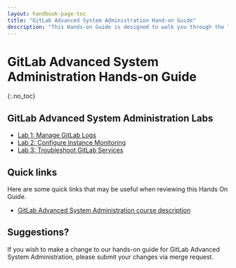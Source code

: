 ```yaml
---
layout: handbook-page-toc
title: "GitLab Advanced System Administration Hand-on Guide"
description: "This Hands-on Guide is designed to walk you through the lab exercises used in the GitLab Advanced System Administration course."
---
```

# GitLab Advanced System Administration Hands-on Guide
{:.no_toc}

## GitLab Advanced System Administration Labs
* [Lab 1: Manage GitLab Logs](https://about.gitlab.com/handbook/customer-success/professional-services-engineering/education-services/advancedsysadminhandsonlab1.html)
* [Lab 2: Configure Instance Monitoring](https://about.gitlab.com/handbook/customer-success/professional-services-engineering/education-services/advancedsysadminhandsonlab2.html)
* [Lab 3: Troubleshoot GitLab Services](https://about.gitlab.com/handbook/customer-success/professional-services-engineering/education-services/advancedsysadminhandsonlab3.html)

## Quick links

Here are some quick links that may be useful when reviewing this Hands On Guide.

* [GitLab Advanced System Administration course description](https://about.gitlab.com/services/education/adv-admin/)

## Suggestions?

If you wish to make a change to our hands-on guide for GitLab Advanced System Administration, please submit your changes via merge request.
